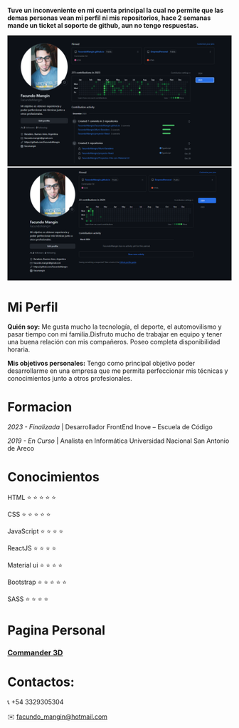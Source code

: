 __Tuve un inconveniente en mi cuenta principal la cual no permite que las demas personas vean mi perfil ni mis repositorios, hace 2 semanas mande un ticket al soporte de github, aun no tengo respuestas.__

![Informacion anterior GitHub año 2023](2023.png)
![Informacion anterior GitHub año 2024](2024.png)

# Mi Perfil

__Quién soy:__ Me gusta mucho la tecnología, el deporte, el automovilismo y pasar tiempo con mi familia.Disfruto mucho de trabajar en equipo y tener una buena relación con mis compañeros. Poseo completa disponibilidad horaria.

__Mis objetivos personales:__ Tengo como principal objetivo poder desarrollarme en una empresa que me permita perfeccionar mis técnicas y conocimientos junto a otros profesionales.

# Formacion
<em> 2023 - Finalizada </em> | Desarrollador FrontEnd    Inove – Escuela de Código 

<em> 2019 - En Curso </em> | Analista en Informática   Universidad Nacional San Antonio de Areco

# Conocimientos
HTML  :star: :star: :star: :star: :star:

CSS   :star: :star: :star: :star: :star:

JavaScript   :star: :star: :star: :star:

ReactJS   :star: :star: :star: :star:

Material ui   :star: :star: :star: :star:

Bootstrap   :star: :star: :star: :star: :star:

SASS  :star: :star: :star: :star:

# Pagina Personal
### [Commander 3D](https://facundomangin41.github.io/Pagina-Personal/)

# Contactos:
:telephone_receiver: +54 3329305304

:envelope: facundo_mangin@hotmail.com
